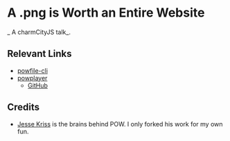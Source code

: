 # A .png is Worth an Entire Website

_ A charmCityJS talk_.

## Relevant Links

- [powfile-cli](https://github.com/troyvassalotti/powfile-cli)
- [powplayer](https://powplayer.netlify.app)
  - [GitHub](https://github.com/troyvassalotti/pow-player)

## Credits

- [Jesse Kriss](https://github.com/jkriss) is the brains behind POW. I only forked his work for my own fun.
